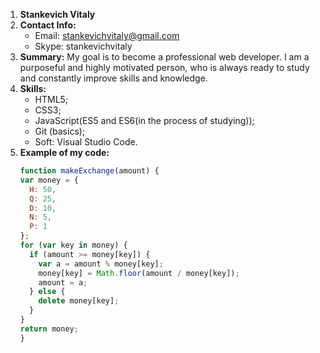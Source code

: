 1. **Stankevich Vitaly**
2. **Contact Info:**
    - Email: stankevichvitaly@gmail.com
    - Skype: stankevichvitaly
3. **Summary:**
My goal is to become a professional web developer. I am a purposeful and highly motivated person, who is always ready to study and constantly improve skills and knowledge.
4. **Skills:**
    * HTML5;
    * CSS3;
    * JavaScript(ES5 and ES6(in the process of studying));
    * Git (basics);
    * Soft: Visual Studio Code.
5. **Example of my code:**
    ```javascript
   function makeExchange(amount) {
    var money = {
      H: 50,
      Q: 25,
      D: 10,
      N: 5,
      P: 1
    };
    for (var key in money) {
      if (amount >= money[key]) {
        var a = amount % money[key];
        money[key] = Math.floor(amount / money[key]);
        amount = a;
      } else {
        delete money[key];
      }
    }
    return money;
    }
    ```